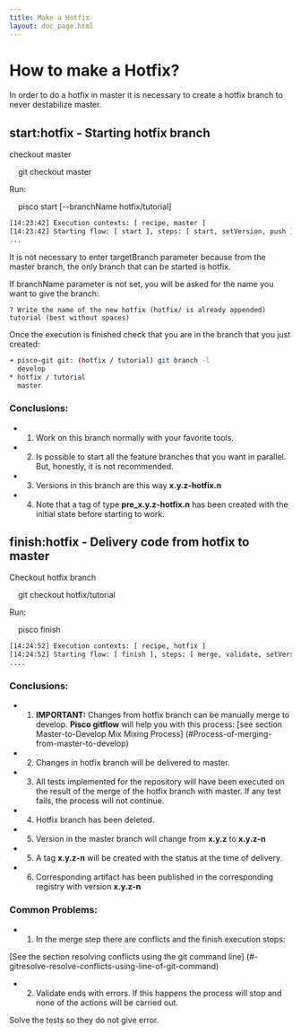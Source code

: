 ```yaml
---
title: Make a Hotfix
layout: doc_page.html
---
```


# How to make a Hotfix?

In order to do a hotfix in master it is necessary to create a hotfix branch to never destabilize master.

## start:hotfix - Starting hotfix branch

checkout master

    git checkout master

Run:

    pisco start [--branchName hotfix/tutorial]

```bash
[14:23:42] Execution contexts: [ recipe, master ]
[14:23:42] Starting flow: [ start ], steps: [ start, setVersion, push ]
...
```

It is not necessary to enter targetBranch parameter because from the master branch, the only branch that can be started is hotfix.

If branchName parameter is not set, you will be asked for the name you want to give the branch:

```
? Write the name of the new hotfix (hotfix/ is already appended) tutorial (best without spaces)
```

Once the execution is finished check that you are in the branch that you just created:

```bash
➜ pisco-git git: (hotfix / tutorial) git branch -l
  develop
* hotfix / tutorial
  master
```

### Conclusions:

- 1. Work on this branch normally with your favorite tools.
- 2. Is possible to start all the feature branches that you want in parallel. But, honestly, it is not recommended.
- 3. Versions in this branch are this way **x.y.z-hotfix.n**
- 4. Note that a tag of type **pre_x.y.z-hotfix.n** has been created with the initial state before starting to work.

## finish:hotfix - Delivery code from hotfix to master

Checkout hotfix branch

    git checkout hotfix/tutorial

Run:

    pisco finish

```bash
[14:24:52] Execution contexts: [ recipe, hotfix ]
[14:24:52] Starting flow: [ finish ], steps: [ merge, validate, setVersion, finish, publish ]
....
```

### Conclusions:

- 1. **IMPORTANT:** Changes from hotfix branch can be manually merge to develop. **Pisco gitflow** will help you with this process: [see section Master-to-Develop Mix Mixing Process] (#Process-of-merging-from-master-to-develop)
- 2. Changes in hotfix branch will be delivered to master.
- 3. All tests implemented for the repository will have been executed on the result of the merge of the hotfix branch with master. If any test fails, the process will not continue.
- 4. Hotfix branch has been deleted.
- 5. Version in the master branch will change from **x.y.z** to **x.y.z-n**
- 5. A tag **x.y.z-n** will be created with the status at the time of delivery.
- 6. Corresponding artifact has been published in the corresponding registry with version **x.y.z-n**

### Common Problems:

- 1. In the merge step there are conflicts and the finish execution stops:

[See the section resolving conflicts using the git command line] (#-gitresolve-resolve-conflicts-using-line-of-git-command)

- 2. Validate ends with errors. If this happens the process will stop and none of the actions will be carried out.

Solve the tests so they do not give error.
